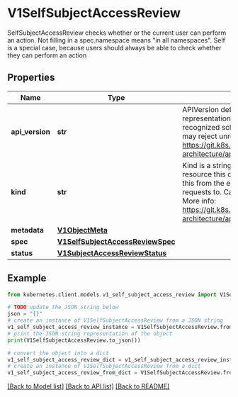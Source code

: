 # V1SelfSubjectAccessReview

SelfSubjectAccessReview checks whether or the current user can perform an action.  Not filling in a spec.namespace means \"in all namespaces\".  Self is a special case, because users should always be able to check whether they can perform an action

## Properties

Name | Type | Description | Notes
------------ | ------------- | ------------- | -------------
**api_version** | **str** | APIVersion defines the versioned schema of this representation of an object. Servers should convert recognized schemas to the latest internal value, and may reject unrecognized values. More info: https://git.k8s.io/community/contributors/devel/sig-architecture/api-conventions.md#resources | [optional] 
**kind** | **str** | Kind is a string value representing the REST resource this object represents. Servers may infer this from the endpoint the kubernetes.client submits requests to. Cannot be updated. In CamelCase. More info: https://git.k8s.io/community/contributors/devel/sig-architecture/api-conventions.md#types-kinds | [optional] 
**metadata** | [**V1ObjectMeta**](V1ObjectMeta.md) |  | [optional] 
**spec** | [**V1SelfSubjectAccessReviewSpec**](V1SelfSubjectAccessReviewSpec.md) |  | 
**status** | [**V1SubjectAccessReviewStatus**](V1SubjectAccessReviewStatus.md) |  | [optional] 

## Example

```python
from kubernetes.client.models.v1_self_subject_access_review import V1SelfSubjectAccessReview

# TODO update the JSON string below
json = "{}"
# create an instance of V1SelfSubjectAccessReview from a JSON string
v1_self_subject_access_review_instance = V1SelfSubjectAccessReview.from_json(json)
# print the JSON string representation of the object
print(V1SelfSubjectAccessReview.to_json())

# convert the object into a dict
v1_self_subject_access_review_dict = v1_self_subject_access_review_instance.to_dict()
# create an instance of V1SelfSubjectAccessReview from a dict
v1_self_subject_access_review_from_dict = V1SelfSubjectAccessReview.from_dict(v1_self_subject_access_review_dict)
```
[[Back to Model list]](../README.md#documentation-for-models) [[Back to API list]](../README.md#documentation-for-api-endpoints) [[Back to README]](../README.md)


